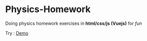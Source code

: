 # Physics-Homework
Doing physics homework exercises in <b>html/css/js (Vuejs)</b> for <i>fun</i>

Try : <a href="https://andicakolli.github.io/Physics-Homework/">Demo</a>
